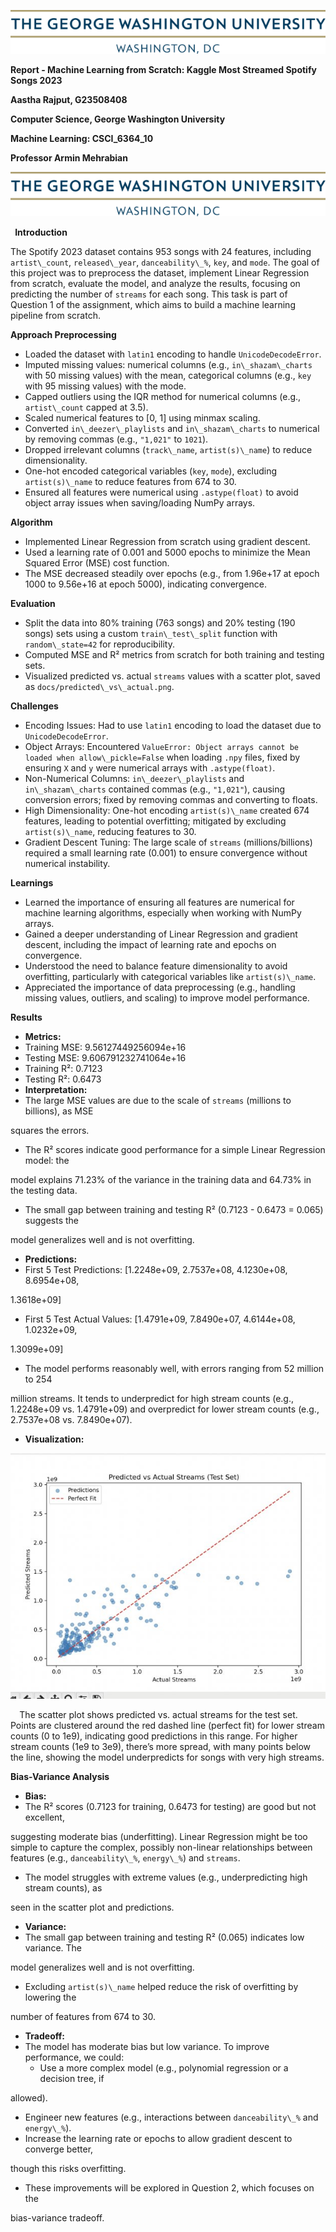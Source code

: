 ﻿![ref1]

**Report - Machine Learning from Scratch: Kaggle Most Streamed Spotify Songs 2023** 

**Aastha Rajput, G23508408** 

**Computer Science, George Washington University** 

**Machine Learning: CSCI\_6364\_10** 

**Professor Armin Mehrabian** 

![ref1]

` `**Introduction** 

The Spotify 2023 dataset contains 953 songs with 24 features, including `artist\_count`, `released\_year`, `danceability\_%`, `key`, and `mode`. The goal of this project was to preprocess the dataset, implement Linear Regression from scratch, evaluate the model, and analyze the results, focusing on predicting the number of `streams` for each song. This task is part of Question 1 of the assignment, which aims to build a machine learning pipeline from scratch. 

**Approach Preprocessing** 

- Loaded the dataset with `latin1` encoding to handle `UnicodeDecodeError`. 
- Imputed missing values: numerical columns (e.g., `in\_shazam\_charts` with 50 missing values) with the mean, categorical columns (e.g., `key` with 95 missing values) with the mode. 
- Capped outliers using the IQR method for numerical columns (e.g., `artist\_count` capped at 3.5). 
- Scaled numerical features to [0, 1] using minmax scaling. 
- Converted `in\_deezer\_playlists` and `in\_shazam\_charts` to numerical by removing commas (e.g., `"1,021"` to `1021`). 
- Dropped irrelevant columns (`track\_name`, `artist(s)\_name`) to reduce dimensionality. 
- One-hot encoded categorical variables (`key`, `mode`), excluding `artist(s)\_name` to reduce features from 674 to 30. 
- Ensured all features were numerical using `.astype(float)` to avoid object array issues when saving/loading NumPy arrays. 

**Algorithm** 

- Implemented Linear Regression from scratch using gradient descent. 
- Used a learning rate of 0.001 and 5000 epochs to minimize the Mean Squared Error (MSE) cost function. 
- The MSE decreased steadily over epochs (e.g., from 1.96e+17 at epoch 1000 to 9.56e+16 at epoch 5000), indicating convergence. 

**Evaluation** 

- Split the data into 80% training (763 songs) and 20% testing (190 songs) sets using a custom `train\_test\_split` function with `random\_state=42` for reproducibility. 
- Computed MSE and R² metrics from scratch for both training and testing sets. 
- Visualized predicted vs. actual `streams` values with a scatter plot, saved as `docs/predicted\_vs\_actual.png`. 

**Challenges** 

- Encoding Issues: Had to use `latin1` encoding to load the dataset due to `UnicodeDecodeError`. 
- Object Arrays: Encountered `ValueError: Object arrays cannot be loaded when allow\_pickle=False` when loading `.npy` files, fixed by ensuring `X` and `y` were numerical arrays with `.astype(float)`. 
- Non-Numerical Columns: `in\_deezer\_playlists` and `in\_shazam\_charts` contained commas (e.g., `"1,021"`), causing conversion errors; fixed by removing commas and converting to floats. 
- High Dimensionality: One-hot encoding `artist(s)\_name` created 674 features, leading to potential overfitting; mitigated by excluding `artist(s)\_name`, reducing features to 30. 
- Gradient Descent Tuning: The large scale of `streams` (millions/billions) required a small learning rate (0.001) to ensure convergence without numerical instability. 

**Learnings** 

- Learned the importance of ensuring all features are numerical for machine learning algorithms, especially when working with NumPy arrays. 
- Gained a deeper understanding of Linear Regression and gradient descent, including the impact of learning rate and epochs on convergence. 
- Understood the need to balance feature dimensionality to avoid overfitting, particularly with categorical variables like `artist(s)\_name`. 
- Appreciated the importance of data preprocessing (e.g., handling missing values, outliers, and scaling) to improve model performance. 

**Results** 

- **Metrics:** 
- Training MSE: 9.56127449256094e+16 
- Testing MSE: 9.606791232741064e+16 
- Training R²: 0.7123 
- Testing R²: 0.6473 
- **Interpretation:** 
- The large MSE values are due to the scale of `streams` (millions to billions), as MSE 

squares the errors. 

- The R² scores indicate good performance for a simple Linear Regression model: the 

model explains 71.23% of the variance in the training data and 64.73% in the testing data. 

- The small gap between training and testing R² (0.7123 - 0.6473 = 0.065) suggests the 

model generalizes well and is not overfitting. 

- **Predictions:** 
- First 5 Test Predictions: [1.2248e+09, 2.7537e+08, 4.1230e+08, 8.6954e+08, 

1\.3618e+09] 

- First 5 Test Actual Values: [1.4791e+09, 7.8490e+07, 4.6144e+08, 1.0232e+09, 

1\.3099e+09] 

- The model performs reasonably well, with errors ranging from 52 million to 254 

million streams. It tends to underpredict for high stream counts (e.g., 1.2248e+09 vs. 1.4791e+09) and overpredict for lower stream counts (e.g., 2.7537e+08 vs. 7.8490e+07). 

- **Visualization:** 

![](Aspose.Words.0b6edcda-0488-48a5-b712-4219eac9c464.002.jpeg)

`  `The scatter plot shows predicted vs. actual streams for the test set. Points are clustered around the red dashed line (perfect fit) for lower stream counts (0 to 1e9), indicating good predictions in this range. For higher stream counts (1e9 to 3e9), there’s more spread, with many points below the line, showing the model underpredicts for songs with very high streams. 

**Bias-Variance Analysis** 

- **Bias:** 
- The R² scores (0.7123 for training, 0.6473 for testing) are good but not excellent, 

suggesting moderate bias (underfitting). Linear Regression might be too simple to capture the complex, possibly non-linear relationships between features (e.g., `danceability\_%`, `energy\_%`) and `streams`. 

- The model struggles with extreme values (e.g., underpredicting high stream counts), as 

seen in the scatter plot and predictions. 

- **Variance:** 
- The small gap between training and testing R² (0.065) indicates low variance. The 

model generalizes well and is not overfitting. 

- Excluding `artist(s)\_name` helped reduce the risk of overfitting by lowering the 

number of features from 674 to 30. 

- **Tradeoff:** 
- The model has moderate bias but low variance. To improve performance, we could: 
  - Use a more complex model (e.g., polynomial regression or a decision tree, if 

allowed). 

- Engineer new features (e.g., interactions between `danceability\_%` and `energy\_%`). 
- Increase the learning rate or epochs to allow gradient descent to converge better, 

though this risks overfitting. 

- These improvements will be explored in Question 2, which focuses on the 

bias-variance tradeoff. 

[ref1]: Aspose.Words.0b6edcda-0488-48a5-b712-4219eac9c464.001.png
